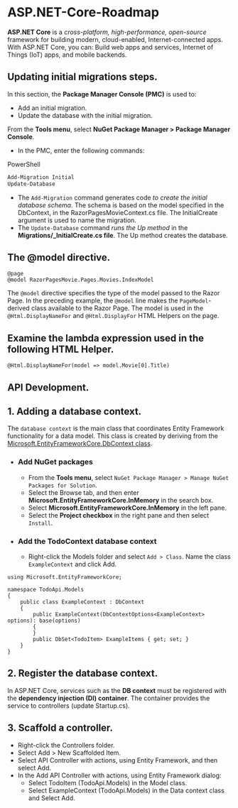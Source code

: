# ASP.NET-Core-Roadmap

**ASP.NET Core** is a *cross-platform, high-performance, open-source* framework for building modern, cloud-enabled, Internet-connected apps. With ASP.NET Core, you can: Build web apps and services, Internet of Things (IoT) apps, and mobile backends.

## Updating initial migrations steps.
In this section, the **Package Manager Console (PMC)** is used to:
* Add an initial migration.
* Update the database with the initial migration.

From the **Tools menu**, select **NuGet Package Manager > Package Manager Console**.
* In the PMC, enter the following commands:

PowerShell
```Powershell
Add-Migration Initial
Update-Database
```
* The `Add-Migration` command generates code *to create the initial database schema*. The schema is based on the model specified in the DbContext, in the RazorPagesMovieContext.cs file. The InitialCreate argument is used to name the migration.
* The `Update-Database` command *runs the Up method* in the **Migrations/<time-stamp>_InitialCreate.cs file**. The Up method creates the database.
  
## The @model directive.
```CSHTML
@page
@model RazorPagesMovie.Pages.Movies.IndexModel
```
The `@model` directive specifies the type of the model passed to the Razor Page. In the preceding example, the `@model` line makes the `PageModel`-derived class available to the Razor Page. The model is used in the `@Html.DisplayNameFor` and `@Html.DisplayFor` HTML Helpers on the page.

## Examine the lambda expression used in the following HTML Helper.
```CSHTML
@Html.DisplayNameFor(model => model.Movie[0].Title)
```
## API Development.
## 1. Adding a database context.
The `database context` is the main class that coordinates Entity Framework functionality for a data model. This class is created by deriving from the [Microsoft.EntityFrameworkCore.DbContext class](https://docs.microsoft.com/en-us/dotnet/api/microsoft.entityframeworkcore.dbcontext?view=efcore-5.0).
* ### Add NuGet packages
  - From the **Tools menu**, select `NuGet Package Manager > Manage NuGet Packages for Solution`.
  - Select the Browse tab, and then enter **Microsoft.EntityFrameworkCore.InMemory** in the search box.
  - Select **Microsoft.EntityFrameworkCore.InMemory** in the left pane.
  - Select the **Project checkbox** in the right pane and then select `Install`.
* ### Add the TodoContext database context
  - Right-click the Models folder and select `Add > Class`. Name the class `ExampleContext` and click Add.
```CSharp
using Microsoft.EntityFrameworkCore;

namespace TodoApi.Models
{
    public class ExampleContext : DbContext
    {
        public ExampleContext(DbContextOptions<ExampleContext> options): base(options)
        {
        }
        public DbSet<TodoItem> ExampleItems { get; set; }
    }
}
```
## 2. Register the database context.
In ASP.NET Core, services such as the **DB context** must be registered with the **dependency injection (DI) container**. The container provides the service to controllers (update Startup.cs). 
## 3. Scaffold a controller.
* Right-click the Controllers folder.
* Select Add > New Scaffolded Item.
* Select API Controller with actions, using Entity Framework, and then select Add.
* In the Add API Controller with actions, using Entity Framework dialog:
  - Select TodoItem (TodoApi.Models) in the Model class.
  - Select ExampleContext (TodoApi.Models) in the Data context class and Select Add.
